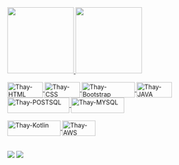 <div>
   <a href="https://github.com/thaydizero">
      <img height="150em" src="https://github-readme-stats.vercel.app/api?username=thaydizero&show_icons=true&theme=dark&include_all_commits=true&count_private=true"/>
      <img height="150em" src="https://github-readme-stats.vercel.app/api/top-langs/?username=thaydizero&layout=compact&langs_count=7&theme=dark"/>
</div>
<div style="display: inline_block"><br>
<img align="center" alt="Thay-HTML" height="35" width="80" src="https://img.shields.io/badge/HTML-E34F26?style=for-the-badge&logo=html5&logoColor=white">
<img align="center" alt="Thay-CSS" height="35" width="80" src="https://img.shields.io/badge/CSS-239120?&style=for-the-badge&logo=css3&logoColor=white">
<img align="center" alt="Thay-Bootstrap" height="35" width="120" src="https://img.shields.io/badge/Bootstrap-563D7C?style=for-the-badge&logo=bootstrap&logoColor=white">
<img align="center" alt="Thay-JAVA" height="35" width="80" src="https://img.shields.io/badge/Java-FFD700?style=for-the-badge&logo=java&logoColor=white">
<img align="center" alt="Thay-POSTSQL" height="35" width="140" src="https://img.shields.io/badge/PostgreSQL-0095D5?style=for-the-badge&logo=postgresql&logoColor=white">
<img align="center" alt="Thay-MYSQL" height="35" width="120" src="https://img.shields.io/badge/MySQL-00000F?style=for-the-badge&logo=mysql&logoColor=white">
</div>
<div> 
<br>
<img align="center" alt="Thay-Kotlin" height="35" width="120" src="https://img.shields.io/badge/KOTLIN-483D8B?style=for-the-badge&logo=kotlin&logoColor=white">
<img align="center" alt="Thay-AWS" height="35" width="75" src="https://img.shields.io/badge/AWS-FF8C00?style=for-the-badge&logo=aws&logoColor=white">
</div>
<br><br>
<div target="_blank"> 
<a href="https://www.instagram.com/thaydizero/" ><img src="https://img.shields.io/badge/-Instagram-DD0031?style=for-the-badge&logo=instagram&logoColor=white" target="_blank"></a>
<a href="https://www.linkedin.com/in/thais-dizero/" target="_blank">
<img src="https://img.shields.io/badge/-LinkedIn-%230077B5?style=for-the-badge&logo=linkedin&logoColor=white" target="_blank"></a> 
</div>
